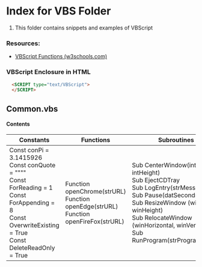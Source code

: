 # Index for VBS Folder

1. This folder contains snippets and examples of VBScript

### Resources:
- [VBScript Functions (w3schools.com)](https://www.w3schools.com/asp/asp_ref_vbscript_functions.asp)

### VBScript Enclosure in HTML
```html
  <SCRIPT type="text/VBScript">
  </SCRIPT>
```

## Common.vbs
#### Contents

| Constants | Functions | Subroutines|
| ---- | ---- | ---- |
| Const conPi = 3.1415926 <BR> Const conQuote = """" <BR> Const ForReading = 1 <BR> Const ForAppending = 8 <BR> Const OverwriteExisting = True <BR> Const DeleteReadOnly = True | Function openChrome(strURL) <BR> Function openEdge(strURL) <BR> Function openFireFox(strURL) | Sub CenterWindow(intWidth, intHeight) <BR> Sub EjectCDTray <BR> Sub LogEntry(strMessage) <BR> Sub Pause(datSeconds) <BR> Sub ResizeWindow (winWidth, winHeight) <BR> Sub RelocateWindow (winHorizontal, winVertical) <BR> Sub RunProgram(strProgramName) |
